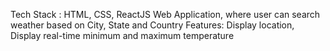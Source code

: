 Tech Stack : HTML, CSS, ReactJS
Web Application, where user can search weather based on City, State and Country
Features: Display location, Display real-time minimum and maximum temperature
